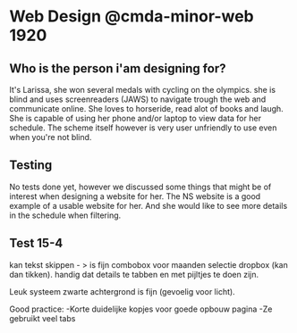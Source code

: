# Web Design @cmda-minor-web 1920

## Who is the person i'am designing for?
It's Larissa, she won several medals with cycling on the olympics. 
she is blind and uses screenreaders (JAWS) to navigate trough the web and communicate online.
She loves to horseride, read alot of books and laugh.
She is capable of using her phone and/or laptop to view data for her schedule. 
The scheme itself however is very user unfriendly to use even when you're not blind.

## Testing
No tests done yet, however we discussed some things that might be of interest when designing a website for her.
The NS website is a good example of a usable website for her. And she would like to see more details in the schedule when filtering.

## Test 15-4
kan tekst skippen - > is fijn
combobox voor maanden selectie dropbox (kan dan tikken).
handig dat details te tabben en met pijltjes te doen zijn.

Leuk systeem
zwarte achtergrond is fijn (gevoelig voor licht).

Good practice:
-Korte duidelijke kopjes voor goede opbouw pagina
-Ze gebruikt veel tabs 




